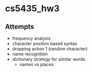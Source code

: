 # cs5435_hw3
## Attempts
* frequency analysis
* character position based syntax
* dropping action 1 (random character)
* name recognition
* dictionary strategy for similar words
  * names vs places
